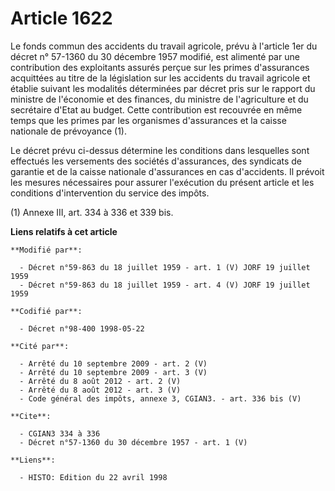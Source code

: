 # Article 1622

Le fonds commun des accidents du travail agricole, prévu à l'article 1er du décret n° 57-1360 du 30 décembre 1957 modifié,
est alimenté par une contribution des exploitants assurés perçue sur les primes d'assurances acquittées au titre de la
législation sur les accidents du travail agricole et établie suivant les modalités déterminées par décret pris sur le rapport
du ministre de l'économie et des finances, du ministre de l'agriculture et du secrétaire d'Etat au budget. Cette contribution
est recouvrée en même temps que les primes par les organismes d'assurances et la caisse nationale de prévoyance (1).

Le décret prévu ci-dessus détermine les conditions dans lesquelles sont effectués les versements des sociétés d'assurances,
des syndicats de garantie et de la caisse nationale d'assurances en cas d'accidents. Il prévoit les mesures nécessaires pour
assurer l'exécution du présent article et les conditions d'intervention du service des impôts.

(1) Annexe III, art. 334 à 336 et 339 bis.

**Liens relatifs à cet article**

	**Modifié par**:

	  - Décret n°59-863 du 18 juillet 1959 - art. 1 (V) JORF 19 juillet 1959
	  - Décret n°59-863 du 18 juillet 1959 - art. 4 (V) JORF 19 juillet 1959

	**Codifié par**:

	  - Décret n°98-400 1998-05-22

	**Cité par**:

	  - Arrêté du 10 septembre 2009 - art. 2 (V)
	  - Arrêté du 10 septembre 2009 - art. 3 (V)
	  - Arrêté du 8 août 2012 - art. 2 (V)
	  - Arrêté du 8 août 2012 - art. 3 (V)
	  - Code général des impôts, annexe 3, CGIAN3. - art. 336 bis (V)

	**Cite**:

	  - CGIAN3 334 à 336
	  - Décret n°57-1360 du 30 décembre 1957 - art. 1 (V)

	**Liens**:

	  - HISTO: Edition du 22 avril 1998
